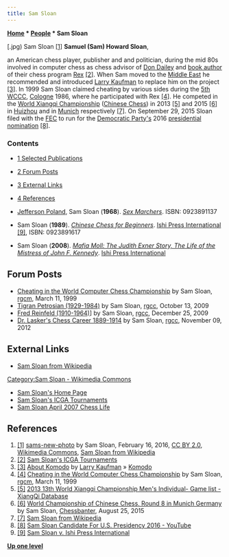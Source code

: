 ```yaml
---
title: Sam Sloan
---
```

**[Home](Home "Home") \* [People](People "People") \* Sam Sloan**



[.jpg) Sam Sloan <a id="cite-note-1" href="#cite-ref-1">[1]</a>
**Samuel (Sam) Howard Sloan**,   

an American chess player, publisher and and politician, during the mid 80s involved in computer chess as chess advisor of [Don Dailey](Don_Dailey "Don Dailey") and [book author](Category:Opening_Book_Author "Category:Opening Book Author") of their chess program [Rex](Rex "Rex") <a id="cite-note-2" href="#cite-ref-2">[2]</a>. When Sam moved to the [Middle East](https://en.wikipedia.org/wiki/Middle_East) he recommended and introduced [Larry Kaufman](Larry_Kaufman "Larry Kaufman") to replace him on the project <a id="cite-note-3" href="#cite-ref-3">[3]</a>. In 1999 Sam Sloan claimed cheating by various sides during the [5th WCCC](WCCC_1986 "WCCC 1986"), [Cologne](https://en.wikipedia.org/wiki/Cologne) 1986, where he participated with Rex <a id="cite-note-4" href="#cite-ref-4">[4]</a>. He competed in the [World Xiangqi Championship](https://en.wikipedia.org/wiki/World_Xiangqi_Championship) ([Chinese Chess](Chinese_Chess "Chinese Chess")) in 2013 <a id="cite-note-5" href="#cite-ref-5">[5]</a> and 2015 <a id="cite-note-6" href="#cite-ref-6">[6]</a> in [Huizhou](https://en.wikipedia.org/wiki/Huizhou) and in [Munich](https://en.wikipedia.org/wiki/Munich) respectively <a id="cite-note-7" href="#cite-ref-7">[7]</a>. On September 29, 2015 Sloan filed with the [FEC](https://en.wikipedia.org/wiki/Federal_Election_Commission) to run for the [Democratic Party's](https://en.wikipedia.org/wiki/Democratic_Party_%28United_States%29) 2016 [presidential nomination](https://en.wikipedia.org/wiki/Presidential_nominee) <a id="cite-note-8" href="#cite-ref-8">[8]</a>. 



### Contents


* [1 Selected Publications](#selected-publications)
* [2 Forum Posts](#forum-posts)
* [3 External Links](#external-links)
* [4 References](#references)






* [Jefferson Poland](https://en.wikipedia.org/wiki/Jefferson_Poland), Sam Sloan (**1968**). *[Sex Marchers](http://www.anusha.com/sexmarchers.htm)*. ISBN: 0923891137
* Sam Sloan (**1989**). *[Chinese Chess for Beginners](http://www.anusha.com/chinesechess.htm)*. [Ishi Press International](https://en.wikipedia.org/wiki/Ishi_Press) <a id="cite-note-9" href="#cite-ref-9">[9]</a>, ISBN: 0923891617
* Sam Sloan (**2008**). *[Mafia Moll: The Judith Exner Story, The Life of the Mistress of John F. Kennedy](http://www.anusha.com/exner.htm)*. [Ishi Press International](https://en.wikipedia.org/wiki/Ishi_Press)


## Forum Posts


* [Cheating in the World Computer Chess Championship](https://groups.google.com/d/msg/rec.games.chess.misc/X55KPCMZeSA/uI2MGxwQsrQJ) by Sam Sloan, [rgcm](Computer_Chess_Forums "Computer Chess Forums"), March 11, 1999
* [Tigran Petrosian (1929-1984)](https://groups.google.com/d/msg/rec.games.chess.computer/er4I9a9hJjk/RnSvwBQ5-7cJ) by Sam Sloan, [rgcc](Computer_Chess_Forums "Computer Chess Forums"), October 13, 2009
* [Fred Reinfeld (1910-1964)](https://groups.google.com/d/msg/rec.games.chess.computer/DAsHJXj8ifI/94P8toSy0acJ)] by Sam Sloan, [rgcc](Computer_Chess_Forums "Computer Chess Forums"), December 25, 2009
* [Dr. Lasker's Chess Career 1889-1914](https://groups.google.com/d/msg/rec.games.chess.computer/05FEOjJoBoo/aqpYqNlH7_8J) by Sam Sloan, [rgcc](Computer_Chess_Forums "Computer Chess Forums"), November 09, 2012


## External Links


* [Sam Sloan from Wikipedia](https://en.wikipedia.org/wiki/Sam_Sloan)


 [Category:Sam Sloan - Wikimedia Commons](https://commons.wikimedia.org/wiki/Category:Sam_Sloan)
* [Sam Sloan's Home Page](http://www.anusha.com/)
* [Sam Sloan's ICGA Tournaments](https://www.game-ai-forum.org/icga-tournaments/person.php?id=443)
* [Sam Sloan April 2007 Chess Life](http://www.checkmate.us/Sloan.htm)


## References


1. <a id="cite-ref-1" href="#cite-note-1">[1]</a> [sams-new-photo](https://commons.wikimedia.org/wiki/File:Sam_Sloan_%2824774488070%29.jpg) by Sam Sloan, February 16, 2016, [CC BY 2.0](https://creativecommons.org/licenses/by/2.0/deed.en), [Wikimedia Commons](https://en.wikipedia.org/wiki/Wikimedia_Commons), [Sam Sloan from Wikipedia](https://en.wikipedia.org/wiki/Sam_Sloan)
2. <a id="cite-ref-2" href="#cite-note-2">[2]</a> [Sam Sloan's ICGA Tournaments](https://www.game-ai-forum.org/icga-tournaments/person.php?id=443)
3. <a id="cite-ref-3" href="#cite-note-3">[3]</a> [About Komodo](https://komodochess.com/store/pages.php?cmsid=13) by [Larry Kaufman](Larry_Kaufman "Larry Kaufman") » [Komodo](Komodo "Komodo")
4. <a id="cite-ref-4" href="#cite-note-4">[4]</a> [Cheating in the World Computer Chess Championship](https://groups.google.com/d/msg/rec.games.chess.misc/X55KPCMZeSA/uI2MGxwQsrQJ) by Sam Sloan, [rgcm](Computer_Chess_Forums "Computer Chess Forums"), March 11, 1999
5. <a id="cite-ref-5" href="#cite-note-5">[5]</a> [2013 13th World Xiangqi Championship Men's Individual- Game list -XiangQi Database](http://www.01xq.com/archives/Gamelist.asp?eid=100001574)
6. <a id="cite-ref-6" href="#cite-note-6">[6]</a> [World Championship of Chinese Chess, Round 8 in Munich Germany](http://www.chessbanter.com/rec-games-chess-misc-chess/54803-world-championship-chinese-chess-round.html) by Sam Sloan, [Chessbanter](http://www.chessbanter.com/), August 25, 2015
7. <a id="cite-ref-7" href="#cite-note-7">[7]</a> [Sam Sloan from Wikipedia](https://en.wikipedia.org/wiki/Sam_Sloan)
8. <a id="cite-ref-8" href="#cite-note-8">[8]</a> [Sam Sloan Candidate For U.S. Presidency 2016 - YouTube](https://www.youtube.com/channel/UCi8-7xO_Uk9eXJMHL2io_aw)
9. <a id="cite-ref-9" href="#cite-note-9">[9]</a> [Sam Sloan v. Ishi Press International](http://www.anusha.com/flahert2.htm)

**[Up one level](People "People")**







 
